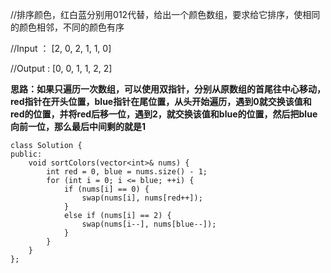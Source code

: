 //排序颜色，红白蓝分别用012代替，给出一个颜色数组，要求给它排序，使相同的颜色相邻，不同的颜色有序

//Input ： [2, 0, 2, 1, 1, 0]

//Output : [0, 0, 1, 1, 2, 2]

**思路：如果只遍历一次数组，可以使用双指针，分别从原数组的首尾往中心移动，red指针在开头位置，blue指针在尾位置，从头开始遍历，遇到0就交换该值和red的位置，并将red后移一位，遇到2，就交换该值和blue的位置，然后把blue向前一位，那么最后中间剩的就是1**

```
class Solution {
public:
    void sortColors(vector<int>& nums) {
        int red = 0, blue = nums.size() - 1;
        for (int i = 0; i <= blue; ++i) {
            if (nums[i] == 0) {
                swap(nums[i], nums[red++]);
            }
            else if (nums[i] == 2) {
                swap(nums[i--], nums[blue--]);
            }
        }
    }
};
```
